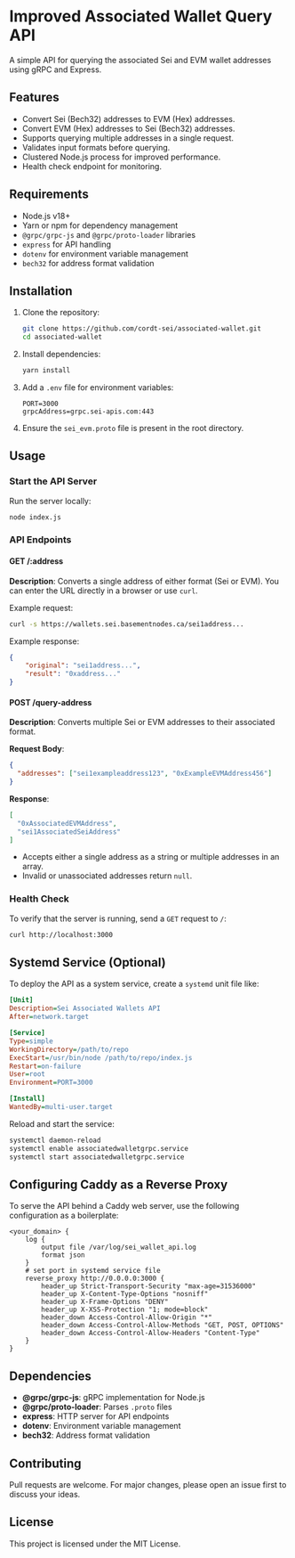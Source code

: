 # Improved Associated Wallet Query API

A simple API for querying the associated Sei and EVM wallet addresses using gRPC and Express.

## Features
- Convert Sei (Bech32) addresses to EVM (Hex) addresses.
- Convert EVM (Hex) addresses to Sei (Bech32) addresses.
- Supports querying multiple addresses in a single request.
- Validates input formats before querying.
- Clustered Node.js process for improved performance.
- Health check endpoint for monitoring.

## Requirements
- Node.js v18+
- Yarn or npm for dependency management
- `@grpc/grpc-js` and `@grpc/proto-loader` libraries
- `express` for API handling
- `dotenv` for environment variable management
- `bech32` for address format validation

## Installation

1. Clone the repository:

   ```bash
   git clone https://github.com/cordt-sei/associated-wallet.git
   cd associated-wallet
   ```

2. Install dependencies:

   ```bash
   yarn install
   ```

3. Add a `.env` file for environment variables:

   ```plaintext
   PORT=3000
   grpcAddress=grpc.sei-apis.com:443
   ```

4. Ensure the `sei_evm.proto` file is present in the root directory.

## Usage

### Start the API Server
Run the server locally:

```bash
node index.js
```

### API Endpoints

#### **GET /:address**

**Description**: Converts a single address of either format (Sei or EVM). You can enter the URL directly in a browser or use `curl`.

Example request:

```bash
curl -s https://wallets.sei.basementnodes.ca/sei1address...
```

Example response:

```json
{
    "original": "sei1address...",
    "result": "0xaddress..."
}
```

#### **POST /query-address**

**Description**: Converts multiple Sei or EVM addresses to their associated format.

**Request Body**:

```json
{
  "addresses": ["sei1exampleaddress123", "0xExampleEVMAddress456"]
}
```

**Response**:

```json
[
  "0xAssociatedEVMAddress",
  "sei1AssociatedSeiAddress"
]
```

- Accepts either a single address as a string or multiple addresses in an array.
- Invalid or unassociated addresses return `null`.

### Health Check
To verify that the server is running, send a `GET` request to `/`:

```bash
curl http://localhost:3000
```

## Systemd Service (Optional)
To deploy the API as a system service, create a `systemd` unit file like:

```ini
[Unit]
Description=Sei Associated Wallets API
After=network.target

[Service]
Type=simple
WorkingDirectory=/path/to/repo
ExecStart=/usr/bin/node /path/to/repo/index.js
Restart=on-failure
User=root
Environment=PORT=3000

[Install]
WantedBy=multi-user.target
```

Reload and start the service:
```bash
systemctl daemon-reload
systemctl enable associatedwalletgrpc.service
systemctl start associatedwalletgrpc.service
```

## Configuring Caddy as a Reverse Proxy
To serve the API behind a Caddy web server, use the following configuration as a boilerplate:

```caddyfile
<your_domain> {
    log {
        output file /var/log/sei_wallet_api.log
        format json
    }
	# set port in systemd service file
    reverse_proxy http://0.0.0.0:3000 {
        header_up Strict-Transport-Security "max-age=31536000"
        header_up X-Content-Type-Options "nosniff"
        header_up X-Frame-Options "DENY"
        header_up X-XSS-Protection "1; mode=block"
        header_down Access-Control-Allow-Origin "*"
        header_down Access-Control-Allow-Methods "GET, POST, OPTIONS"
        header_down Access-Control-Allow-Headers "Content-Type"
    }
}
```

## Dependencies
- **@grpc/grpc-js**: gRPC implementation for Node.js
- **@grpc/proto-loader**: Parses `.proto` files
- **express**: HTTP server for API endpoints
- **dotenv**: Environment variable management
- **bech32**: Address format validation

## Contributing
Pull requests are welcome. For major changes, please open an issue first to discuss your ideas.

## License
This project is licensed under the MIT License.

